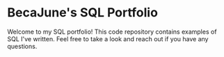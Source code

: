 # BecaJune's SQL Portfolio
Welcome to my SQL portfolio! This code repository contains examples of SQL I've written. Feel free to take a look and reach out if you have any questions.
